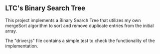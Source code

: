 ## LTC's Binary Search Tree

This project implements a Binary Search Tree that utilizes my own mergeSort algorithm to sort and remove duplicate entries from the initial array.

The "driver.js" file contains a simple test to check the functionality of the implementation.

